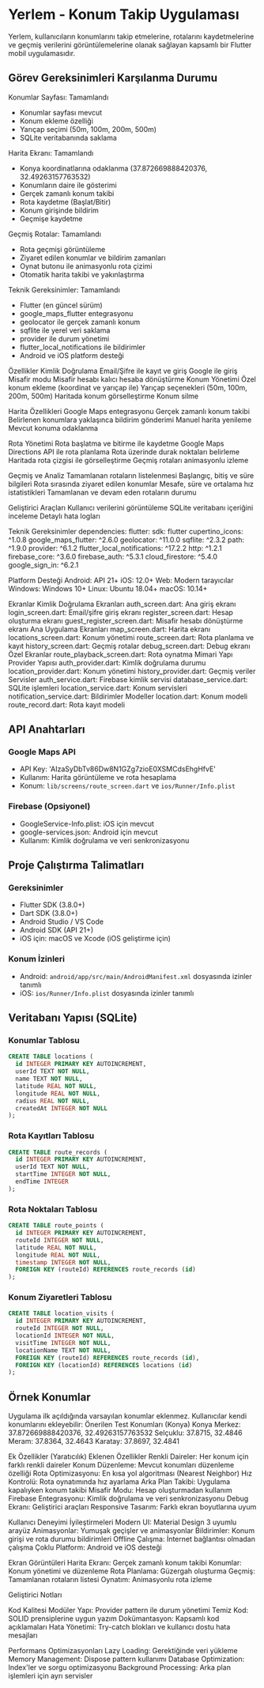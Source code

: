 # Yerlem - Konum Takip Uygulaması

Yerlem, kullanıcıların konumlarını takip etmelerine, rotalarını kaydetmelerine ve geçmiş verilerini görüntülemelerine olanak sağlayan kapsamlı bir Flutter mobil uygulamasıdır.

## Görev Gereksinimleri Karşılanma Durumu

Konumlar Sayfası: Tamamlandı
- Konumlar sayfası mevcut
- Konum ekleme özelliği
- Yarıçap seçimi (50m, 100m, 200m, 500m)
- SQLite veritabanında saklama

Harita Ekranı: Tamamlandı
- Konya koordinatlarına odaklanma (37.872669888420376, 32.49263157763532)
- Konumların daire ile gösterimi
- Gerçek zamanlı konum takibi
- Rota kaydetme (Başlat/Bitir)
- Konum girişinde bildirim
- Geçmişe kaydetme

Geçmiş Rotalar: Tamamlandı
- Rota geçmişi görüntüleme
- Ziyaret edilen konumlar ve bildirim zamanları
- Oynat butonu ile animasyonlu rota çizimi
- Otomatik harita takibi ve yakınlaştırma

Teknik Gereksinimler: Tamamlandı
- Flutter (en güncel sürüm)
- google_maps_flutter entegrasyonu
- geolocator ile gerçek zamanlı konum
- sqflite ile yerel veri saklama
- provider ile durum yönetimi
- flutter_local_notifications ile bildirimler
- Android ve iOS platform desteği

Özellikler
Kimlik Doğrulama
Email/Şifre ile kayıt ve giriş
Google ile giriş
Misafir modu
Misafir hesabı kalıcı hesaba dönüştürme
Konum Yönetimi
Özel konum ekleme (koordinat ve yarıçap ile)
Yarıçap seçenekleri (50m, 100m, 200m, 500m)
Haritada konum görselleştirme
Konum silme

Harita Özellikleri
Google Maps entegrasyonu
Gerçek zamanlı konum takibi
Belirlenen konumlara yaklaşınca bildirim gönderimi
Manuel harita yenileme
Mevcut konuma odaklanma

Rota Yönetimi
Rota başlatma ve bitirme ile kaydetme
Google Maps Directions API ile rota planlama
Rota üzerinde durak noktaları belirleme
Haritada rota çizgisi ile görselleştirme
Geçmiş rotaları animasyonlu izleme

Geçmiş ve Analiz
Tamamlanan rotaların listelenmesi
Başlangıç, bitiş ve süre bilgileri
Rota sırasında ziyaret edilen konumlar
Mesafe, süre ve ortalama hız istatistikleri
Tamamlanan ve devam eden rotaların durumu

Geliştirici Araçları
Kullanıcı verilerini görüntüleme
SQLite veritabanı içeriğini inceleme
Detaylı hata logları

Teknik Gereksinimler
dependencies:
  flutter:
    sdk: flutter
  cupertino_icons: ^1.0.8
  google_maps_flutter: ^2.6.0
  geolocator: ^11.0.0
  sqflite: ^2.3.2
  path: ^1.9.0
  provider: ^6.1.2
  flutter_local_notifications: ^17.2.2
  http: ^1.2.1
  firebase_core: ^3.6.0
  firebase_auth: ^5.3.1
  cloud_firestore: ^5.4.0
  google_sign_in: ^6.2.1

Platform Desteği
Android: API 21+
iOS: 12.0+
Web: Modern tarayıcılar
Windows: Windows 10+
Linux: Ubuntu 18.04+
macOS: 10.14+

Ekranlar
Kimlik Doğrulama Ekranları
auth_screen.dart: Ana giriş ekranı
login_screen.dart: Email/şifre giriş ekranı
register_screen.dart: Hesap oluşturma ekranı
guest_register_screen.dart: Misafir hesabı dönüştürme ekranı
Ana Uygulama Ekranları
map_screen.dart: Harita ekranı
locations_screen.dart: Konum yönetimi
route_screen.dart: Rota planlama ve kayıt
history_screen.dart: Geçmiş rotalar
debug_screen.dart: Debug ekranı
Özel Ekranlar
route_playback_screen.dart: Rota oynatma
Mimari Yapı
Provider Yapısı
auth_provider.dart: Kimlik doğrulama durumu
location_provider.dart: Konum yönetimi
history_provider.dart: Geçmiş veriler
Servisler
auth_service.dart: Firebase kimlik servisi
database_service.dart: SQLite işlemleri
location_service.dart: Konum servisleri
notification_service.dart: Bildirimler
Modeller
location.dart: Konum modeli
route_record.dart: Rota kayıt modeli

## API Anahtarları

### Google Maps API
- API Key: 'AIzaSyDbTv86Dw8N1GZg7zioE0XSMCdsEhgHfvE'
- Kullanım: Harita görüntüleme ve rota hesaplama
- Konum: `lib/screens/route_screen.dart` ve `ios/Runner/Info.plist`

### Firebase (Opsiyonel)
- GoogleService-Info.plist: iOS için mevcut
- google-services.json: Android için mevcut
- Kullanım: Kimlik doğrulama ve veri senkronizasyonu

## Proje Çalıştırma Talimatları

### Gereksinimler
- Flutter SDK (3.8.0+)
- Dart SDK (3.8.0+)
- Android Studio / VS Code
- Android SDK (API 21+)
- iOS için: macOS ve Xcode (iOS geliştirme için)

### Konum İzinleri
- Android: `android/app/src/main/AndroidManifest.xml` dosyasında izinler tanımlı
- iOS: `ios/Runner/Info.plist` dosyasında izinler tanımlı

## Veritabanı Yapısı (SQLite)

### Konumlar Tablosu
```sql
CREATE TABLE locations (
  id INTEGER PRIMARY KEY AUTOINCREMENT,
  userId TEXT NOT NULL,
  name TEXT NOT NULL,
  latitude REAL NOT NULL,
  longitude REAL NOT NULL,
  radius REAL NOT NULL,
  createdAt INTEGER NOT NULL
);
```

### Rota Kayıtları Tablosu
```sql
CREATE TABLE route_records (
  id INTEGER PRIMARY KEY AUTOINCREMENT,
  userId TEXT NOT NULL,
  startTime INTEGER NOT NULL,
  endTime INTEGER
);
```

### Rota Noktaları Tablosu
```sql
CREATE TABLE route_points (
  id INTEGER PRIMARY KEY AUTOINCREMENT,
  routeId INTEGER NOT NULL,
  latitude REAL NOT NULL,
  longitude REAL NOT NULL,
  timestamp INTEGER NOT NULL,
  FOREIGN KEY (routeId) REFERENCES route_records (id)
);
```

### Konum Ziyaretleri Tablosu
```sql
CREATE TABLE location_visits (
  id INTEGER PRIMARY KEY AUTOINCREMENT,
  routeId INTEGER NOT NULL,
  locationId INTEGER NOT NULL,
  visitTime INTEGER NOT NULL,
  locationName TEXT NOT NULL,
  FOREIGN KEY (routeId) REFERENCES route_records (id),
  FOREIGN KEY (locationId) REFERENCES locations (id)
);
```

## Örnek Konumlar

Uygulama ilk açıldığında varsayılan konumlar eklenmez. Kullanıcılar kendi konumlarını ekleyebilir:
Önerilen Test Konumları (Konya)
Konya Merkez: 37.872669888420376, 32.49263157763532
Selçuklu: 37.8715, 32.4846
Meram: 37.8364, 32.4643
Karatay: 37.8697, 32.4841

Ek Özellikler (Yaratıcılık)
Eklenen Özellikler
Renkli Daireler: Her konum için farklı renkli daireler
Konum Düzenleme: Mevcut konumları düzenleme özelliği
Rota Optimizasyonu: En kısa yol algoritması (Nearest Neighbor)
Hız Kontrolü: Rota oynatımında hız ayarlama
Arka Plan Takibi: Uygulama kapalıyken konum takibi
Misafir Modu: Hesap oluşturmadan kullanım
Firebase Entegrasyonu: Kimlik doğrulama ve veri senkronizasyonu
Debug Ekranı: Geliştirici araçları
Responsive Tasarım: Farklı ekran boyutlarına uyum

Kullanıcı Deneyimi İyileştirmeleri
Modern UI: Material Design 3 uyumlu arayüz
Animasyonlar: Yumuşak geçişler ve animasyonlar
Bildirimler: Konum girişi ve rota durumu bildirimleri
Offline Çalışma: İnternet bağlantısı olmadan çalışma
Çoklu Platform: Android ve iOS desteği

Ekran Görüntüleri
Harita Ekranı: Gerçek zamanlı konum takibi
Konumlar: Konum yönetimi ve düzenleme
Rota Planlama: Güzergah oluşturma
Geçmiş: Tamamlanan rotaların listesi
Oynatım: Animasyonlu rota izleme

Geliştirici Notları

Kod Kalitesi
Modüler Yapı: Provider pattern ile durum yönetimi
Temiz Kod: SOLID prensiplerine uygun yazım
Dokümantasyon: Kapsamlı kod açıklamaları
Hata Yönetimi: Try-catch blokları ve kullanıcı dostu hata mesajları

Performans Optimizasyonları
Lazy Loading: Gerektiğinde veri yükleme
Memory Management: Dispose pattern kullanımı
Database Optimization: Index'ler ve sorgu optimizasyonu
Background Processing: Arka plan işlemleri için ayrı servisler